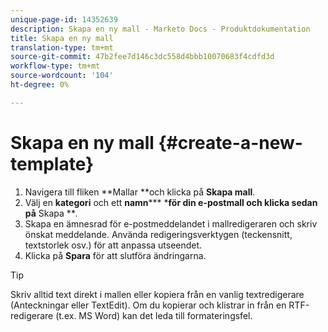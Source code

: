 ```yaml
---
unique-page-id: 14352639
description: Skapa en ny mall - Marketo Docs - Produktdokumentation
title: Skapa en ny mall
translation-type: tm+mt
source-git-commit: 47b2fee7d146c3dc558d4bbb10070683f4cdfd3d
workflow-type: tm+mt
source-wordcount: '104'
ht-degree: 0%

---
```



# Skapa en ny mall {#create-a-new-template}

1. Navigera till fliken **Mallar **och klicka på **Skapa mall**.
1. Välj en **kategori** och ett **namn***** ***för din e-postmall och klicka sedan på** Skapa ***.*
1. Skapa en ämnesrad för e-postmeddelandet i mallredigeraren och skriv önskat meddelande. Använda redigeringsverktygen (teckensnitt, textstorlek osv.) för att anpassa utseendet.
1. Klicka på **Spara** för att slutföra ändringarna.

>[!TIP]
>
>Skriv alltid text direkt i mallen eller kopiera från en vanlig textredigerare (Anteckningar eller TextEdit). Om du kopierar och klistrar in från en RTF-redigerare (t.ex. MS Word) kan det leda till formateringsfel.

